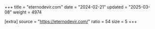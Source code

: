 +++
title = "eternodevir.com"
date = "2024-02-21"
updated = "2025-03-08"
weight = 4974

[extra]
source = "https://eternodevir.com/"
ratio = 54
size = 5
+++
